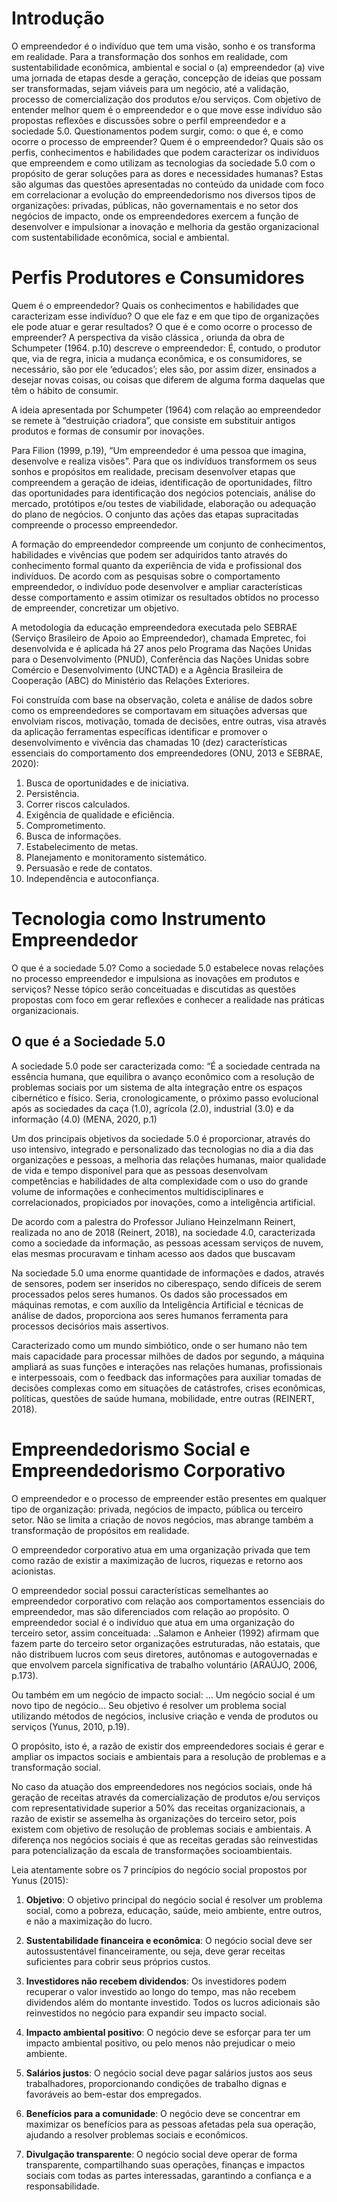 
# Introdução
O empreendedor é o indivíduo que tem uma visão, sonho e os transforma em
realidade. Para a transformação dos sonhos em realidade, com sustentabilidade
econômica, ambiental e social o (a) empreendedor (a) vive uma jornada de etapas
desde a geração, concepção de ideias que possam ser transformadas, sejam
viáveis para um negócio, até a validação, processo de comercialização dos
produtos e/ou serviços. Com objetivo de entender melhor quem é o
empreendedor e o que move esse indivíduo são propostas reflexões e discussões
sobre o perfil empreendedor e a sociedade 5.0. Questionamentos podem surgir,
como: o que é, e como ocorre o processo de empreender? Quem é o
empreendedor? Quais são os perfis, conhecimentos e habilidades que podem
caracterizar os indivíduos que empreendem e como utilizam as tecnologias da
sociedade 5.0 com o propósito de gerar soluções para as dores e necessidades
humanas? Estas são algumas das questões apresentadas no conteúdo da unidade
com foco em correlacionar a evolução do empreendedorismo nos diversos tipos de
organizações: privadas, públicas, não governamentais e no setor dos negócios de
impacto, onde os empreendedores exercem a função de desenvolver e impulsionar
a inovação e melhoria da gestão organizacional com sustentabilidade econômica,
social e ambiental.

# Perfis Produtores e Consumidores
Quem é o empreendedor? Quais os conhecimentos e habilidades que caracterizam
esse indivíduo? O que ele faz e em que tipo de organizações ele pode atuar e gerar
resultados? O que é e como ocorre o processo de empreender? A perspectiva da
visão clássica , oriunda da obra de Schumpeter (1964. p.10) descreve o
empreendedor:
	É, contudo, o produtor que, via de regra, inicia a mudança econômica, e os consumidores, se necessário, são por ele ‘educados’; eles são, por assim dizer, ensinados a desejar novas coisas, ou coisas que diferem de alguma forma daquelas que têm o hábito de consumir.

A ideia apresentada por Schumpeter (1964) com relação ao empreendedor se
remete à “destruição criadora”, que consiste em substituir antigos produtos e
formas de consumir por inovações.

Para Filion (1999, p.19), “Um empreendedor é uma pessoa que imagina, desenvolve
e realiza visões”. Para que os indivíduos transformem os seus sonhos e propósitos
em realidade, precisam desenvolver etapas que compreendem a geração de ideias,
identificação de oportunidades, filtro das oportunidades para identificação dos
negócios potenciais, análise do mercado, protótipos e/ou testes de viabilidade,
elaboração ou adequação do plano de negócios. O conjunto das ações das etapas
supracitadas compreende o processo empreendedor.

A formação do empreendedor compreende um conjunto de conhecimentos,
habilidades e vivências que podem ser adquiridos tanto através do conhecimento
formal quanto da experiência de vida e profissional dos indivíduos. De acordo com
as pesquisas sobre o comportamento empreendedor, o indivíduo pode
desenvolver e ampliar características desse comportamento e assim otimizar os
resultados obtidos no processo de empreender, concretizar um objetivo.

A metodologia da educação empreendedora executada pelo SEBRAE (Serviço
Brasileiro de Apoio ao Empreendedor), chamada Empretec, foi desenvolvida e é
aplicada há 27 anos pelo Programa das Nações Unidas para o Desenvolvimento
(PNUD), Conferência das Nações Unidas sobre Comércio e Desenvolvimento
(UNCTAD) e a Agência Brasileira de Cooperação (ABC) do Ministério das Relações
Exteriores.

Foi construída com base na observação, coleta e análise de dados sobre como os
empreendedores se comportavam em situações adversas que envolviam riscos,
motivação, tomada de decisões, entre outras, visa através da aplicação ferramentas
específicas identificar e promover o desenvolvimento e vivência das chamadas 10
(dez) características essenciais do comportamento dos empreendedores (ONU,
2013 e SEBRAE, 2020):
1. Busca de oportunidades e de iniciativa.
2. Persistência.
3. Correr riscos calculados.
4. Exigência de qualidade e eficiência.
5. Comprometimento.
6. Busca de informações.
7. Estabelecimento de metas.
8. Planejamento e monitoramento sistemático.
9. Persuasão e rede de contatos.
10. Independência e autoconfiança.

# Tecnologia como Instrumento Empreendedor
O que é a sociedade 5.0? Como a sociedade 5.0 estabelece novas relações no
processo empreendedor e impulsiona as inovações em produtos e serviços?
Nesse tópico serão conceituadas e discutidas as questões propostas com foco em
gerar reflexões e conhecer a realidade nas práticas organizacionais.

## O que é a Sociedade 5.0
A sociedade 5.0 pode ser caracterizada como:
	“É a sociedade centrada na essência humana, que equilibra o avanço econômico com a resolução de problemas sociais por um sistema de alta integração entre os espaços cibernético e físico. Seria, cronologicamente, o próximo passo evolucional após as sociedades da caça (1.0), agrícola (2.0), industrial (3.0) e da informação (4.0) (MENA, 2020, p.1)

Um dos principais objetivos da sociedade 5.0 é proporcionar, através do uso
intensivo, integrado e personalizado das tecnologias no dia a dia das organizações
e pessoas, a melhoria das relações humanas, maior qualidade de vida e tempo
disponível para que as pessoas desenvolvam competências e habilidades de alta
complexidade com o uso do grande volume de informações e conhecimentos
multidisciplinares e correlacionados, propiciados por inovações, como a
inteligência artificial.

De acordo com a palestra do Professor Juliano Heinzelmann Reinert, realizada no
ano de 2018 (Reinert, 2018), na sociedade 4.0, caracterizada como a sociedade da
informação, as pessoas acessam serviços de nuvem, elas mesmas procuravam e
tinham acesso aos dados que buscavam

Na sociedade 5.0 uma enorme quantidade de informações e dados, através de
sensores, podem ser inseridos no ciberespaço, sendo difíceis de serem
processados pelos seres humanos. Os dados são processados em máquinas
remotas, e com auxílio da Inteligência Artificial e técnicas de análise de dados,
proporciona aos seres humanos ferramenta para processos decisórios mais
assertivos.

Caracterizado como um mundo simbiótico, onde o ser humano não tem mais
capacidade para processar milhões de dados por segundo, a máquina ampliará as
suas funções e interações nas relações humanas, profissionais e interpessoais,
com o feedback das informações para auxiliar tomadas de decisões complexas
como em situações de catástrofes, crises econômicas, políticas, questões de saúde
humana, mobilidade, entre outras (REINERT, 2018).
# Empreendedorismo Social e Empreendedorismo Corporativo
O empreendedor e o processo de empreender estão presentes em qualquer tipo de
organização: privada, negócios de impacto, pública ou terceiro setor. Não se limita
a criação de novos negócios, mas abrange também a transformação de propósitos
em realidade.

O empreendedor corporativo atua em uma organização privada que tem como
razão de existir a maximização de lucros, riquezas e retorno aos acionistas.

O empreendedor social possui características semelhantes ao empreendedor
corporativo com relação aos comportamentos essenciais do empreendedor, mas
são diferenciados com relação ao propósito. O empreendedor social é o indivíduo
que atua em uma organização do terceiro setor, assim conceituada:
	 ..Salamon e Anheier (1992) afirmam que fazem parte do terceiro setor organizações estruturadas, não estatais, que não distribuem lucros com seus diretores, autônomas e autogovernadas e que envolvem parcela significativa de trabalho voluntário (ARAÚJO, 2006, p.173).

Ou também em um negócio de impacto social:
	... Um negócio social é um novo tipo de negócio... Seu objetivo é resolver um problema social utilizando métodos de negócios, inclusive criação e venda de produtos ou serviços (Yunus, 2010, p.19).

O propósito, isto é, a razão de existir dos empreendedores sociais é gerar e ampliar
os impactos sociais e ambientais para a resolução de problemas e a transformação
social.

No caso da atuação dos empreendedores nos negócios sociais, onde há geração de
receitas através da comercialização de produtos e/ou serviços com
representatividade superior a 50% das receitas organizacionais, a razão de existir se
assemelha às organizações do terceiro setor, pois existem com objetivo de
resolução de problemas sociais e ambientais. A diferença nos negócios sociais é
que as receitas geradas são reinvestidas para potencialização da escala de
transformações socioambientais.

Leia atentamente sobre os 7 princípios do negócio social propostos por Yunus
(2015):

1. **Objetivo**: O objetivo principal do negócio social é resolver um problema social, como a pobreza, educação, saúde, meio ambiente, entre outros, e não a maximização do lucro.

2. **Sustentabilidade financeira e econômica**: O negócio social deve ser autossustentável financeiramente, ou seja, deve gerar receitas suficientes para cobrir seus próprios custos.

3. **Investidores não recebem dividendos**: Os investidores podem recuperar o valor investido ao longo do tempo, mas não recebem dividendos além do montante investido. Todos os lucros adicionais são reinvestidos no negócio para expandir seu impacto social.

4. **Impacto ambiental positivo**: O negócio deve se esforçar para ter um impacto ambiental positivo, ou pelo menos não prejudicar o meio ambiente.

5. **Salários justos**: O negócio social deve pagar salários justos aos seus trabalhadores, proporcionando condições de trabalho dignas e favoráveis ao bem-estar dos empregados.

6. **Benefícios para a comunidade**: O negócio deve se concentrar em maximizar os benefícios para as pessoas afetadas pela sua operação, ajudando a resolver problemas sociais e econômicos.

7. **Divulgação transparente**: O negócio social deve operar de forma transparente, compartilhando suas operações, finanças e impactos sociais com todas as partes interessadas, garantindo a confiança e a responsabilidade.